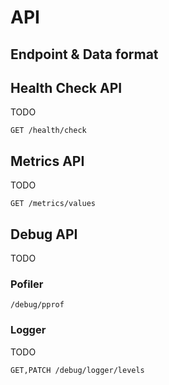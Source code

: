 # API

## Endpoint & Data format

## Health Check API
TODO
```
GET /health/check
```

## Metrics API
TODO
```
GET /metrics/values
```

## Debug API
TODO
### Pofiler
```
/debug/pprof
```
### Logger
TODO

```
GET,PATCH /debug/logger/levels
```
